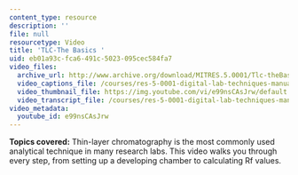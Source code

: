 ```yaml
---
content_type: resource
description: ''
file: null
resourcetype: Video
title: 'TLC-The Basics '
uid: eb01a93c-fca6-491c-5023-095cec584fa7
video_files:
  archive_url: http://www.archive.org/download/MITRES.5.0001/Tlc-theBasics_MitDigitalLabTechniquesManual.mp4
  video_captions_file: /courses/res-5-0001-digital-lab-techniques-manual-spring-2007/fa0bcd914f3e58acaff4fcb612a2dbb9_e99nsCAsJrw.vtt
  video_thumbnail_file: https://img.youtube.com/vi/e99nsCAsJrw/default.jpg
  video_transcript_file: /courses/res-5-0001-digital-lab-techniques-manual-spring-2007/61149392c8943942d10faff467c571a7_e99nsCAsJrw.pdf
video_metadata:
  youtube_id: e99nsCAsJrw
---
```


**Topics covered:** Thin-layer chromatography is the most commonly used analytical technique in many research labs. This video walks you through every step, from setting up a developing chamber to calculating Rf values.